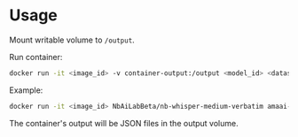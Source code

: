 # Usage
Mount writable volume to `/output`.

Run container:
```bash
docker run -it <image_id> -v container-output:/output <model_id> <dataset_id> <dataset_config_name> <dataset_split>
```

Example:
```bash
docker run -it <image_id> NbAiLabBeta/nb-whisper-medium-verbatim amaai-lab/DisfluencySpeech default train[:5]
```

The container's output will be JSON files in the output volume.